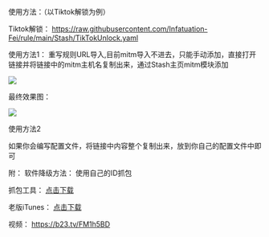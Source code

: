 使用方法：（以Tiktok解锁为例）

Tiktok解锁：
https://raw.githubusercontent.com/Infatuation-Fei/rule/main/Stash/TikTokUnlock.yaml

使用方法1：
重写规则URL导入,目前mitm导入不进去，只能手动添加，直接打开链接并将链接中的mitm主机名复制出来，通过Stash主页mitm模块添加

![](https://link.jscdn.cn/googledrive/aHR0cHM6Ly9kcml2ZS5nb29nbGUuY29tL2ZpbGUvZC8xVkRoLVE2S3BocTJQUWNKYXd2MmxBcVhxdmVLVHVVVXEvdmlldz91c3A9c2hhcmluZw==.jpg)

最终效果图：

![](https://link.jscdn.cn/googledrive/aHR0cHM6Ly9kcml2ZS5nb29nbGUuY29tL2ZpbGUvZC8xLXFBeTZIckNwWTU4dDh4a0FSNmpGQUZUVkExMlhvcWovdmlldz91c3A9c2hhcmluZw==.jpg)

使用方法2

 如果你会编写配置文件，将链接中内容整个复制出来，放到你自己的配置文件中即可
 
附：
软件降级方法：
使用自己的ID抓包
 
抓包工具：
[点击下载](https://raw.githubusercontent.com/Semporia/TikTok-Unlock/master/iOS%E6%8A%93%E5%8C%85/iOS%E6%97%A7%E7%89%88%E5%BA%94%E7%94%A8%E4%B8%8B%E8%BD%BDv5.1.exe)

老版iTunes：
[点击下载](https://secure-appldnld.apple.com/itunes12/091-87819-20180912-69177170-B085-11E8-B6AB-C1D03409AD2A6/iTunes64Setup.exe)

视频：
https://b23.tv/FM1h5BD

